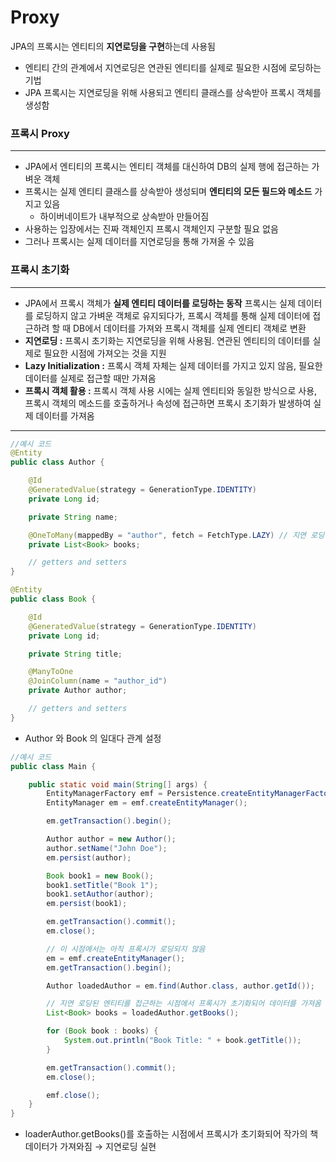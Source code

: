 # Proxy

JPA의 프록시는 엔티티의 **지연로딩을 구현**하는데 사용됨

- 엔티티 간의 관계에서 지연로딩은 연관된 엔티티를 실제로 필요한 시점에 로딩하는 기법
- JPA 프록시는 지연로딩을 위해 사용되고 엔티티 클래스를 상속받아 프록시 객체를 생성함

### 프록시 Proxy

---

- JPA에서 엔티티의 프록시는 엔티티 객체를 대신하여 DB의 실제 행에 접근하는 가벼운 객체
- 프록시는 실제 엔티티 클래스를 상속받아 생성되며 **엔티티의 모든 필드와 메소드** 가지고 있음
  - 하이버네이트가 내부적으로 상속받아 만들어짐
- 사용하는 입장에서는 진짜 객체인지 프록시 객체인지 구분할 필요 없음
- 그러나 프록시는 실제 데이터를 지연로딩을 통해 가져올 수 있음

### 프록시 초기화

---

- JPA에서 프록시 객체가 **실제 엔티티 데이터를 로딩하는 동작**
  프록시는 실제 데이터를 로딩하지 않고 가벼운 객체로 유지되다가, 프록시 객체를 통해 실제 데이터에 접근하려 할 때 DB에서 데이터를 가져와 프록시 객체를 실제 엔티티 객체로 변환
- **지연로딩 :** 프록시 초기화는 지연로딩을 위해 사용됨. 연관된 엔티티의 데이터를 실제로 필요한 시점에 가져오는 것을 지원
- **Lazy Initialization :** 프록시 객체 자체는 실제 데이터를 가지고 있지 않음, 필요한 데이터를 실제로 접근할 때만 가져옴
- **프록시 객체 활용 :** 프록시 객체 사용 시에는 실제 엔티티와 동일한 방식으로 사용, 프록시 객체의 메소드를 호출하거나 속성에 접근하면 프록시 초기화가 발생하여 실제 데이터를 가져옴

---

```java
//예시 코드
@Entity
public class Author {

    @Id
    @GeneratedValue(strategy = GenerationType.IDENTITY)
    private Long id;

    private String name;

    @OneToMany(mappedBy = "author", fetch = FetchType.LAZY) // 지연 로딩 설정
    private List<Book> books;

    // getters and setters
}

@Entity
public class Book {

    @Id
    @GeneratedValue(strategy = GenerationType.IDENTITY)
    private Long id;

    private String title;

    @ManyToOne
    @JoinColumn(name = "author_id")
    private Author author;

    // getters and setters
}
```

- Author 와 Book 의 일대다 관계 설정

```java
//예시 코드
public class Main {

    public static void main(String[] args) {
        EntityManagerFactory emf = Persistence.createEntityManagerFactory("my-persistence-unit");
        EntityManager em = emf.createEntityManager();

        em.getTransaction().begin();

        Author author = new Author();
        author.setName("John Doe");
        em.persist(author);

        Book book1 = new Book();
        book1.setTitle("Book 1");
        book1.setAuthor(author);
        em.persist(book1);

        em.getTransaction().commit();
        em.close();

        // 이 시점에서는 아직 프록시가 로딩되지 않음
        em = emf.createEntityManager();
        em.getTransaction().begin();

        Author loadedAuthor = em.find(Author.class, author.getId());

        // 지연 로딩된 엔티티를 접근하는 시점에서 프록시가 초기화되어 데이터를 가져옴
        List<Book> books = loadedAuthor.getBooks();

        for (Book book : books) {
            System.out.println("Book Title: " + book.getTitle());
        }

        em.getTransaction().commit();
        em.close();

        emf.close();
    }
}
```

- loaderAuthor.getBooks()를 호출하는 시점에서 프록시가 초기화되어 작가의 책 데이터가 가져와짐 → 지연로딩 실현
